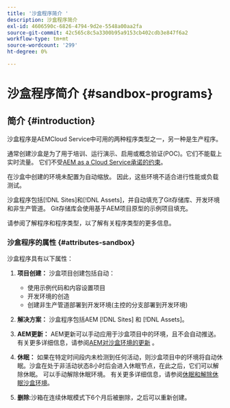 ```yaml
---
title: '沙盒程序简介 '
description: 沙盒程序简介
exl-id: 4606590c-6826-4794-9d2e-5548a00aa2fa
source-git-commit: 42c565c8c5a3300b95a9153cb402cdb3e847f6a2
workflow-type: tm+mt
source-wordcount: '299'
ht-degree: 0%

---
```


# 沙盒程序简介 {#sandbox-programs}

## 简介 {#introduction}

沙盒程序是AEMCloud Service中可用的两种程序类型之一，另一种是生产程序。

通常创建沙盒是为了用于培训、运行演示、启用或概念验证(POC)。它们不能载上实时流量。 它们不受[AEM as a Cloud Service承诺的约束](https://www.adobe.com/legal/service-commitments.html)。

在沙盒中创建的环境未配置为自动缩放。 因此，这些环境不适合进行性能或负载测试。

沙盒程序包括[!DNL Sites]和[!DNL Assets]，并自动填充了Git存储库、开发环境和非生产管道。  Git存储库会使用基于AEM项目原型的示例项目填充。

请参阅了解程序和程序类型，以了解有关程序类型的更多信息。

### 沙盒程序的属性 {#attributes-sandbox}

沙盒程序具有以下属性：

1. **项目创建：** 沙盒项目创建包括自动：
   * 使用示例代码和内容设置项目
   * 开发环境的创造
   * 创建非生产管道部署到开发环境(主控的分支部署到开发环境)

1. **解决方案：** 沙盒程序包括AEM [!DNL Sites] 和 [!DNL Assets]。

1. **AEM更新：** AEM更新可以手动应用于沙盒项目中的环境，且不会自动推送。有关更多详细信息，请参阅[AEM对沙盒环境的更新](/help/implementing/cloud-manager/getting-access-to-aem-in-cloud/hibernating-de-hibernating-sandbox-environments.md#aem-updates-sandbox) 。

1. **休眠：** 如果在特定时间段内未检测到任何活动，则沙盒项目中的环境将自动休眠。沙盒在处于非活动状态8小时后会进入休眠节点，在此之后，它们可以解除休眠。 可以手动解除休眠环境。
有关更多详细信息，请参阅[休眠和解除休眠沙盒环境](/help/implementing/cloud-manager/getting-access-to-aem-in-cloud/hibernating-de-hibernating-sandbox-environments.md)。

1. **删除**:沙箱在连续休眠模式下6个月后被删除，之后可以重新创建。
